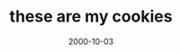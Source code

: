 ---
layout: base.njk
title : 'these are my cookies' 
view_title : 'these are my cookies' 
year : '2000' 
date : '2000-10-03' 
img_file : '/drawing/mycookies.png' 
html_file : 'mycookies' 
next_html : 'scareyou.html' 
year_order : '543' 
permalink : "title/{{html_file}}.html"
---